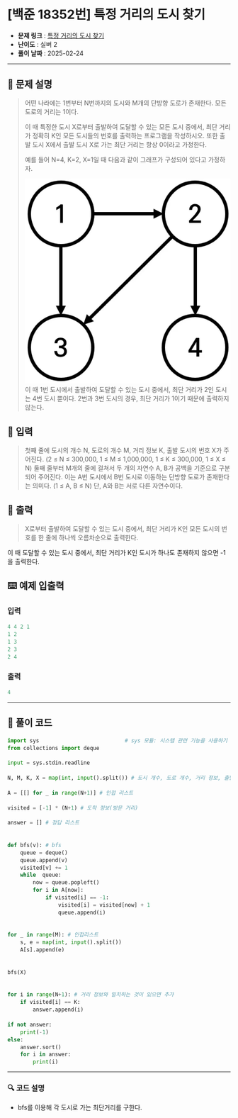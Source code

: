 # [백준 18352번] 특정 거리의 도시 찾기

- **문제 링크** : [특정 거리의 도시 찾기](https://boj.kr/18352)
- **난이도** : 실버 2
- **풀이 날짜** : 2025-02-24
---

## 📖 문제 설명

> 어떤 나라에는 1번부터 N번까지의 도시와 M개의 단방향 도로가 존재한다. 모든 도로의 거리는 1이다.
>
>이 때 특정한 도시 X로부터 출발하여 도달할 수 있는 모든 도시 중에서, 최단 거리가 정확히 K인 모든 도시들의 번호를 출력하는 프로그램을 작성하시오. 또한 출발 도시 X에서 출발 도시 X로 가는 최단 거리는 항상 0이라고 가정한다.
>
>예를 들어 N=4, K=2, X=1일 때 다음과 같이 그래프가 구성되어 있다고 가정하자.
>
> ![alt text](images/18352.png)
>이 때 1번 도시에서 출발하여 도달할 수 있는 도시 중에서, 최단 거리가 2인 도시는 4번 도시 뿐이다.  2번과 3번 도시의 경우, 최단 거리가 1이기 때문에 출력하지 않는다.
## 📌 입력

> 첫째 줄에 도시의 개수 N, 도로의 개수 M, 거리 정보 K, 출발 도시의 번호 X가 주어진다. (2 ≤ N ≤ 300,000, 1 ≤ M ≤ 1,000,000, 1 ≤ K ≤ 300,000, 1 ≤ X ≤ N) 둘째 줄부터 M개의 줄에 걸쳐서 두 개의 자연수 A, B가 공백을 기준으로 구분되어 주어진다. 이는 A번 도시에서 B번 도시로 이동하는 단방향 도로가 존재한다는 의미다. (1 ≤ A, B ≤ N) 단, A와 B는 서로 다른 자연수이다.

## 📌 출력

> X로부터 출발하여 도달할 수 있는 도시 중에서, 최단 거리가 K인 모든 도시의 번호를 한 줄에 하나씩 오름차순으로 출력한다.

이 때 도달할 수 있는 도시 중에서, 최단 거리가 K인 도시가 하나도 존재하지 않으면 -1을 출력한다.

## ⌨️ 예제 입출력
### 입력

```python
4 4 2 1
1 2
1 3
2 3
2 4
```
### 출력

```python
4
```

---

## 📝 풀이 코드

```python
import sys                           # sys 모듈: 시스템 관련 기능을 사용하기 위해 불러옴 (예: 빠른 입력 처리)
from collections import deque

input = sys.stdin.readline

N, M, K, X = map(int, input().split()) # 도시 개수, 도로 개수, 거리 정보, 출발 도시

A = [[] for _ in range(N+1)] # 인접 리스트

visited = [-1] * (N+1) # 도착 정보(방문 거리)

answer = [] # 정답 리스트


def bfs(v): # bfs
    queue = deque()
    queue.append(v)
    visited[v] += 1
    while  queue:
        now = queue.popleft()
        for i in A[now]:
            if visited[i] == -1:
                visited[i] = visited[now] + 1
                queue.append(i)


for _ in range(M): # 인접리스트
    s, e = map(int, input().split())
    A[s].append(e)


bfs(X)


for i in range(N+1): # 거리 정보와 일치하는 것이 있으면 추가
    if visited[i] == K:
        answer.append(i)

if not answer:
    print(-1)
else:
    answer.sort()
    for i in answer:
        print(i)
```

---
 
### 🔍 코드 설명
- bfs를 이용해 각 도시로 가는 최단거리를 구한다.    
